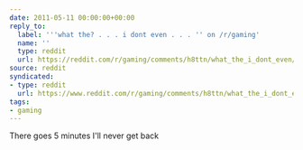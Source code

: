 ```yaml
---
date: 2011-05-11 00:00:00+00:00
reply_to:
  label: '''what the? . . . i dont even . . . '' on /r/gaming'
  name: ''
  type: reddit
  url: https://reddit.com/r/gaming/comments/h8ttn/what_the_i_dont_even/
source: reddit
syndicated:
- type: reddit
  url: https://www.reddit.com/r/gaming/comments/h8ttn/what_the_i_dont_even/c1thyqf/
tags:
- gaming
---
```


There goes 5 minutes I'll never get back